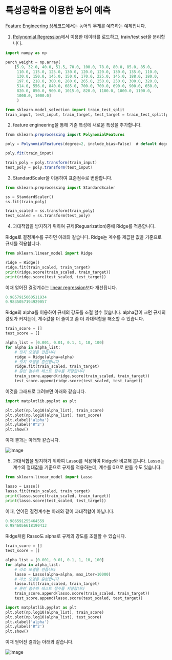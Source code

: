 # 특성공학을 이용한 농어 예측

[Feature Engineering 상세코드](https://github.com/kyopark2014/ML-Algorithms/blob/main/src/feature_enginnering.ipynb)에서는 농어의 무게를 예측하는 예제입니다. 

1) [Polynomial Regression](https://github.com/kyopark2014/ML-Algorithms/blob/main/polynomial-regression.md)에서 이용한 데이터를 로드하고, train/test set을 분리합니다. 

```python
import numpy as np

perch_weight = np.array(
    [5.9, 32.0, 40.0, 51.5, 70.0, 100.0, 78.0, 80.0, 85.0, 85.0, 
     110.0, 115.0, 125.0, 130.0, 120.0, 120.0, 130.0, 135.0, 110.0, 
     130.0, 150.0, 145.0, 150.0, 170.0, 225.0, 145.0, 188.0, 180.0, 
     197.0, 218.0, 300.0, 260.0, 265.0, 250.0, 250.0, 300.0, 320.0, 
     514.0, 556.0, 840.0, 685.0, 700.0, 700.0, 690.0, 900.0, 650.0, 
     820.0, 850.0, 900.0, 1015.0, 820.0, 1100.0, 1000.0, 1100.0, 
     1000.0, 1000.0]
     )

from sklearn.model_selection import train_test_split
train_input, test_input, train_target, test_target = train_test_split(perch_full, perch_weight, random_state=42)
```

2) feature engineering을 통해 기존 특성에 새로운 특성을 추가합니다. 

```java
from sklearn.preprocessing import PolynomialFeatures

poly = PolynomialFeatures(degree=2, include_bias=False)  # default degree=2

poly.fit(train_input)

train_poly = poly.transform(train_input)
test_poly = poly.transform(test_input)
```

3) StandardScaler을 이용하여 표준점수로 변환합니다.

```python
from sklearn.preprocessing import StandardScaler

ss = StandardScaler()
ss.fit(train_poly)

train_scaled = ss.transform(train_poly)
test_scaled = ss.transform(test_poly)
```

4) 과대적합을 방지하기 위하여 규제(Reguarization)중에 Ridge를 적용합니다. 

Ridge로 결정계수를 구하면 아래와 같습니다. Ridge는 계수를 제곱한 값을 기준으로 규제를 적용합니다. 

```python
from sklearn.linear_model import Ridge

ridge = Ridge()
ridge.fit(train_scaled, train_target)
print(ridge.score(train_scaled, train_target))
print(ridge.score(test_scaled, test_target))
```

이때 얻어진 결정계수는 [linear regression](https://github.com/kyopark2014/ML-Algorithms/blob/main/linear-regression.md)보다 개선됩니다. 

```java
0.9857915060511934
0.9835057194929057
```

Ridge의 alpha를 이용하여 규제의 강도를 조절 할수 있습니다. alpha값이 크면 규제의 강도가 커지는데, 계수값을 더 줄이고 좀 더 과대적합을 해소할 수 있습니다. 

```python
train_score = []
test_score = []

alpha_list = [0.001, 0.01, 0.1, 1, 10, 100]
for alpha in alpha_list:
    # 릿지 모델을 만듭니다
    ridge = Ridge(alpha=alpha)
    # 릿지 모델을 훈련합니다
    ridge.fit(train_scaled, train_target)
    # 훈련 점수와 테스트 점수를 저장합니다
    train_score.append(ridge.score(train_scaled, train_target))
    test_score.append(ridge.score(test_scaled, test_target))
```

이것을 그래프로 그려보면 아래와 같습니다. 

```python
import matplotlib.pyplot as plt

plt.plot(np.log10(alpha_list), train_score)
plt.plot(np.log10(alpha_list), test_score)
plt.xlabel('alpha')
plt.ylabel('R^2')
plt.show()
```

이때 결과는 아래와 같습니다. 

![image](https://user-images.githubusercontent.com/52392004/185815725-f43ed47d-c08c-424a-ba3f-02807631e91b.png)


5) 과대적합을 방지하기 위하여 Lasso를 적용하여 Ridge와 비교해 봅니다. Lasso는 계수의 절대값을 기준으로 규제를 적용하는데, 계수를 0으로 만들 수도 있습니다. 

```python
from sklearn.linear_model import Lasso

lasso = Lasso()
lasso.fit(train_scaled, train_target)
print(lasso.score(train_scaled, train_target))
print(lasso.score(test_scaled, test_target))
```

이때, 얻어진 결정계수는 아래와 같이 과대적합이 아닙니다. 

```java
0.986591255464559
0.9846056618190413
```

Ridge처럼 Rasso도 alpha로 규제의 강도를 조절할 수 있습니다. 

```python
train_score = []
test_score = []

alpha_list = [0.001, 0.01, 0.1, 1, 10, 100]
for alpha in alpha_list:
    # 라쏘 모델을 만듭니다
    lasso = Lasso(alpha=alpha, max_iter=10000)
    # 라쏘 모델을 훈련합니다
    lasso.fit(train_scaled, train_target)
    # 훈련 점수와 테스트 점수를 저장합니다
    train_score.append(lasso.score(train_scaled, train_target))
    test_score.append(lasso.score(test_scaled, test_target))

import matplotlib.pyplot as plt
plt.plot(np.log10(alpha_list), train_score)
plt.plot(np.log10(alpha_list), test_score)
plt.xlabel('alpha')
plt.ylabel('R^2')
plt.show()
```

이때 얻어진 결과는 아래와 같습니다. 

![image](https://user-images.githubusercontent.com/52392004/185816002-0ed4e806-536d-43ee-800e-73ec07c96f25.png)
